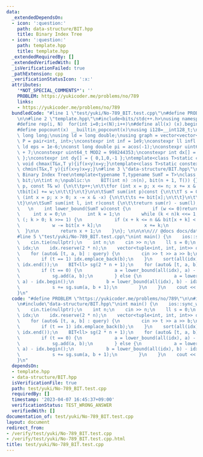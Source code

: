 ```yaml
---
data:
  _extendedDependsOn:
  - icon: ':question:'
    path: data-structure/BIT.hpp
    title: Binary Index Tree
  - icon: ':question:'
    path: template.hpp
    title: template.hpp
  _extendedRequiredBy: []
  _extendedVerifiedWith: []
  _isVerificationFailed: true
  _pathExtension: cpp
  _verificationStatusIcon: ':x:'
  attributes:
    '*NOT_SPECIAL_COMMENTS*': ''
    PROBLEM: https://yukicoder.me/problems/no/789
    links:
    - https://yukicoder.me/problems/no/789
  bundledCode: "#line 1 \"test/yuki/No-789_BIT.test.cpp\"\n#define PROBLEM \"https://yukicoder.me/problems/no/789\"\
    \n\n#line 2 \"template.hpp\"\n#include<bits/stdc++.h>\nusing namespace std;\n\
    #define rep(i, N)  for(int i=0;i<(N);i++)\n#define all(x) (x).begin(),(x).end()\n\
    #define popcount(x) __builtin_popcount(x)\nusing i128=__int128_t;\nusing ll =\
    \ long long;\nusing ld = long double;\nusing graph = vector<vector<int>>;\nusing\
    \ P = pair<int, int>;\nconstexpr int inf = 1e9;\nconstexpr ll infl = 1e18;\nconstexpr\
    \ ld eps = 1e-6;\nconst long double pi = acos(-1);\nconstexpr uint64_t MOD = 1e9\
    \ + 7;\nconstexpr uint64_t MOD2 = 998244353;\nconstexpr int dx[] = { 1,0,-1,0\
    \ };\nconstexpr int dy[] = { 0,1,0,-1 };\ntemplate<class T>static constexpr inline\
    \ void chmax(T&x,T y){if(x<y)x=y;}\ntemplate<class T>static constexpr inline void\
    \ chmin(T&x,T y){if(x>y)x=y;}\n#line 3 \"data-structure/BIT.hpp\"\n/// @brief\
    \ Binary Index Tree\ntemplate<typename T,typename SumT = T>\nclass BIT {\n\tstd::vector<SumT>\
    \ bit;\n\tint n;\npublic:\n    BIT(int n) :n(n), bit(n + 1, T()) {}\n\tvoid add(int\
    \ p, const T& w) {\n\t\tp++;\n\t\tfor (int x = p; x <= n; x += x & -x) {\n\t\t\
    \tbit[x] += w;\n\t\t}\n\t}\n\n\tSumT sum(int p)const {\n\t\tT s = 0;\n\n\t\tfor\
    \ (int x = p; x > 0; x -= x & -x) {\n\t\t\ts += bit[x];\n\t\t}\n\t\treturn s;\n\
    \t}\n\n\tSumT sum(int l, int r)const {\n\t\treturn sum(r) - sum(l);\n\t}\n\n \
    \   \n    int lower_bound(SumT w)const {\n        if (w <= 0)return 0;\n\n   \
    \     int x = 0;\n        int k = 1;\n        while (k < n)k <<= 1;\n        for\
    \ (; k > 0; k >>= 1) {\n            if (x + k <= n && bit[x + k] < w) {\n    \
    \            w -= bit[x + k];\n                x += k;\n            }\n      \
    \  }\n\n        return x + 1;\n    }\n}; \n\n\n\n/// @docs docs/data-structure/BIT.md\n\
    #line 5 \"test/yuki/No-789_BIT.test.cpp\"\nint main() {\n    ios::sync_with_stdio(false);\n\
    \    cin.tie(nullptr);\n    int n;\n    cin >> n;\n    ll s = 0;\n    vector<int>\
    \ idx;\n    idx.reserve(2 * n);\n    vector<tuple<int, int, int>> query(n);\n\
    \    for (auto& [t, a, b] : query) {\n        cin >> t >> a >> b;\n        idx.emplace_back(a);\n\
    \        if (t == 1) idx.emplace_back(b);\n    }\n    sort(all(idx));\n    idx.erase(unique(all(idx)),\
    \ idx.end());\n    BIT<ll> sg(2 * n + 1);\n    for (auto& [t, a, b] : query) {\n\
    \        if (t == 0) {\n            a = lower_bound(all(idx), a) - idx.begin();\n\
    \            sg.add(a, b);\n        } else {\n            a = lower_bound(all(idx),\
    \ a) - idx.begin();\n            b = lower_bound(all(idx), b) - idx.begin();\n\
    \            s += sg.sum(a, b + 1);\n        }\n    }\n    cout << s << '\\n';\n\
    }\n"
  code: "#define PROBLEM \"https://yukicoder.me/problems/no/789\"\n\n#include\"template.hpp\"\
    \n#include\"data-structure/BIT.hpp\"\nint main() {\n    ios::sync_with_stdio(false);\n\
    \    cin.tie(nullptr);\n    int n;\n    cin >> n;\n    ll s = 0;\n    vector<int>\
    \ idx;\n    idx.reserve(2 * n);\n    vector<tuple<int, int, int>> query(n);\n\
    \    for (auto& [t, a, b] : query) {\n        cin >> t >> a >> b;\n        idx.emplace_back(a);\n\
    \        if (t == 1) idx.emplace_back(b);\n    }\n    sort(all(idx));\n    idx.erase(unique(all(idx)),\
    \ idx.end());\n    BIT<ll> sg(2 * n + 1);\n    for (auto& [t, a, b] : query) {\n\
    \        if (t == 0) {\n            a = lower_bound(all(idx), a) - idx.begin();\n\
    \            sg.add(a, b);\n        } else {\n            a = lower_bound(all(idx),\
    \ a) - idx.begin();\n            b = lower_bound(all(idx), b) - idx.begin();\n\
    \            s += sg.sum(a, b + 1);\n        }\n    }\n    cout << s << '\\n';\n\
    }\n"
  dependsOn:
  - template.hpp
  - data-structure/BIT.hpp
  isVerificationFile: true
  path: test/yuki/No-789_BIT.test.cpp
  requiredBy: []
  timestamp: '2023-04-07 16:45:37+09:00'
  verificationStatus: TEST_WRONG_ANSWER
  verifiedWith: []
documentation_of: test/yuki/No-789_BIT.test.cpp
layout: document
redirect_from:
- /verify/test/yuki/No-789_BIT.test.cpp
- /verify/test/yuki/No-789_BIT.test.cpp.html
title: test/yuki/No-789_BIT.test.cpp
---
```

